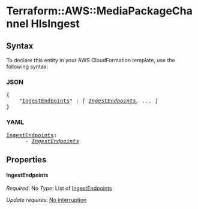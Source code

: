 # Terraform::AWS::MediaPackageChannel HlsIngest

## Syntax

To declare this entity in your AWS CloudFormation template, use the following syntax:

### JSON

<pre>
{
    "<a href="#ingestendpoints" title="IngestEndpoints">IngestEndpoints</a>" : <i>[ <a href="hlsingest-ingestendpoints.md">IngestEndpoints</a>, ... ]</i>
}
</pre>

### YAML

<pre>
<a href="#ingestendpoints" title="IngestEndpoints">IngestEndpoints</a>: <i>
      - <a href="hlsingest-ingestendpoints.md">IngestEndpoints</a></i>
</pre>

## Properties

#### IngestEndpoints

_Required_: No
_Type_: List of <a href="hlsingest-ingestendpoints.md">IngestEndpoints</a>

_Update requires_: [No interruption](https://docs.aws.amazon.com/AWSCloudFormation/latest/UserGuide/using-cfn-updating-stacks-update-behaviors.html#update-no-interrupt)

